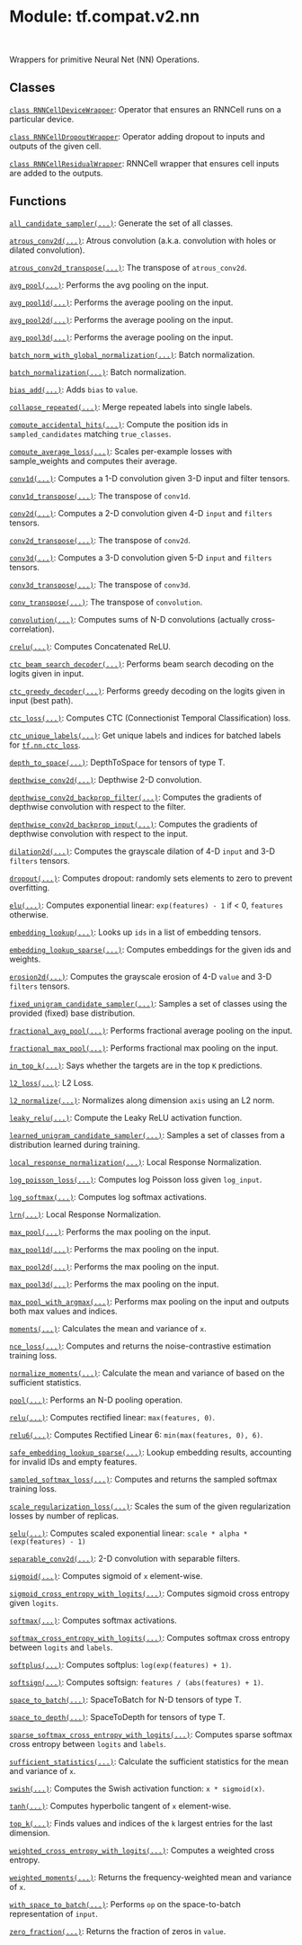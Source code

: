 <div itemscope itemtype="http://developers.google.com/ReferenceObject">
<meta itemprop="name" content="tf.compat.v2.nn" />
<meta itemprop="path" content="Stable" />
</div>

# Module: tf.compat.v2.nn


<table class="tfo-notebook-buttons tfo-api" align="left">
</table>



Wrappers for primitive Neural Net (NN) Operations.



## Classes

[`class RNNCellDeviceWrapper`](../../../tf/nn/RNNCellDeviceWrapper.md): Operator that ensures an RNNCell runs on a particular device.

[`class RNNCellDropoutWrapper`](../../../tf/nn/RNNCellDropoutWrapper.md): Operator adding dropout to inputs and outputs of the given cell.

[`class RNNCellResidualWrapper`](../../../tf/nn/RNNCellResidualWrapper.md): RNNCell wrapper that ensures cell inputs are added to the outputs.

## Functions

[`all_candidate_sampler(...)`](../../../tf/random/all_candidate_sampler.md): Generate the set of all classes.

[`atrous_conv2d(...)`](../../../tf/nn/atrous_conv2d.md): Atrous convolution (a.k.a. convolution with holes or dilated convolution).

[`atrous_conv2d_transpose(...)`](../../../tf/nn/atrous_conv2d_transpose.md): The transpose of `atrous_conv2d`.

[`avg_pool(...)`](../../../tf/nn/avg_pool.md): Performs the avg pooling on the input.

[`avg_pool1d(...)`](../../../tf/nn/avg_pool1d.md): Performs the average pooling on the input.

[`avg_pool2d(...)`](../../../tf/nn/avg_pool2d.md): Performs the average pooling on the input.

[`avg_pool3d(...)`](../../../tf/nn/avg_pool3d.md): Performs the average pooling on the input.

[`batch_norm_with_global_normalization(...)`](../../../tf/nn/batch_norm_with_global_normalization.md): Batch normalization.

[`batch_normalization(...)`](../../../tf/nn/batch_normalization.md): Batch normalization.

[`bias_add(...)`](../../../tf/nn/bias_add.md): Adds `bias` to `value`.

[`collapse_repeated(...)`](../../../tf/nn/collapse_repeated.md): Merge repeated labels into single labels.

[`compute_accidental_hits(...)`](../../../tf/nn/compute_accidental_hits.md): Compute the position ids in `sampled_candidates` matching `true_classes`.

[`compute_average_loss(...)`](../../../tf/nn/compute_average_loss.md): Scales per-example losses with sample_weights and computes their average.

[`conv1d(...)`](../../../tf/nn/conv1d.md): Computes a 1-D convolution given 3-D input and filter tensors.

[`conv1d_transpose(...)`](../../../tf/nn/conv1d_transpose.md): The transpose of `conv1d`.

[`conv2d(...)`](../../../tf/nn/conv2d.md): Computes a 2-D convolution given 4-D `input` and `filters` tensors.

[`conv2d_transpose(...)`](../../../tf/nn/conv2d_transpose.md): The transpose of `conv2d`.

[`conv3d(...)`](../../../tf/nn/conv3d.md): Computes a 3-D convolution given 5-D `input` and `filters` tensors.

[`conv3d_transpose(...)`](../../../tf/nn/conv3d_transpose.md): The transpose of `conv3d`.

[`conv_transpose(...)`](../../../tf/nn/conv_transpose.md): The transpose of `convolution`.

[`convolution(...)`](../../../tf/nn/convolution.md): Computes sums of N-D convolutions (actually cross-correlation).

[`crelu(...)`](../../../tf/nn/crelu.md): Computes Concatenated ReLU.

[`ctc_beam_search_decoder(...)`](../../../tf/nn/ctc_beam_search_decoder.md): Performs beam search decoding on the logits given in input.

[`ctc_greedy_decoder(...)`](../../../tf/nn/ctc_greedy_decoder.md): Performs greedy decoding on the logits given in input (best path).

[`ctc_loss(...)`](../../../tf/nn/ctc_loss.md): Computes CTC (Connectionist Temporal Classification) loss.

[`ctc_unique_labels(...)`](../../../tf/nn/ctc_unique_labels.md): Get unique labels and indices for batched labels for <a href="../../../tf/nn/ctc_loss.md"><code>tf.nn.ctc_loss</code></a>.

[`depth_to_space(...)`](../../../tf/nn/depth_to_space.md): DepthToSpace for tensors of type T.

[`depthwise_conv2d(...)`](../../../tf/nn/depthwise_conv2d.md): Depthwise 2-D convolution.

[`depthwise_conv2d_backprop_filter(...)`](../../../tf/nn/depthwise_conv2d_backprop_filter.md): Computes the gradients of depthwise convolution with respect to the filter.

[`depthwise_conv2d_backprop_input(...)`](../../../tf/nn/depthwise_conv2d_backprop_input.md): Computes the gradients of depthwise convolution with respect to the input.

[`dilation2d(...)`](../../../tf/nn/dilation2d.md): Computes the grayscale dilation of 4-D `input` and 3-D `filters` tensors.

[`dropout(...)`](../../../tf/nn/dropout.md): Computes dropout: randomly sets elements to zero to prevent overfitting.

[`elu(...)`](../../../tf/nn/elu.md): Computes exponential linear: `exp(features) - 1` if < 0, `features` otherwise.

[`embedding_lookup(...)`](../../../tf/nn/embedding_lookup.md): Looks up `ids` in a list of embedding tensors.

[`embedding_lookup_sparse(...)`](../../../tf/nn/embedding_lookup_sparse.md): Computes embeddings for the given ids and weights.

[`erosion2d(...)`](../../../tf/nn/erosion2d.md): Computes the grayscale erosion of 4-D `value` and 3-D `filters` tensors.

[`fixed_unigram_candidate_sampler(...)`](../../../tf/random/fixed_unigram_candidate_sampler.md): Samples a set of classes using the provided (fixed) base distribution.

[`fractional_avg_pool(...)`](../../../tf/nn/fractional_avg_pool.md): Performs fractional average pooling on the input.

[`fractional_max_pool(...)`](../../../tf/nn/fractional_max_pool.md): Performs fractional max pooling on the input.

[`in_top_k(...)`](../../../tf/math/in_top_k.md): Says whether the targets are in the top `K` predictions.

[`l2_loss(...)`](../../../tf/nn/l2_loss.md): L2 Loss.

[`l2_normalize(...)`](../../../tf/math/l2_normalize.md): Normalizes along dimension `axis` using an L2 norm.

[`leaky_relu(...)`](../../../tf/nn/leaky_relu.md): Compute the Leaky ReLU activation function.

[`learned_unigram_candidate_sampler(...)`](../../../tf/random/learned_unigram_candidate_sampler.md): Samples a set of classes from a distribution learned during training.

[`local_response_normalization(...)`](../../../tf/nn/local_response_normalization.md): Local Response Normalization.

[`log_poisson_loss(...)`](../../../tf/nn/log_poisson_loss.md): Computes log Poisson loss given `log_input`.

[`log_softmax(...)`](../../../tf/nn/log_softmax.md): Computes log softmax activations.

[`lrn(...)`](../../../tf/nn/local_response_normalization.md): Local Response Normalization.

[`max_pool(...)`](../../../tf/nn/max_pool.md): Performs the max pooling on the input.

[`max_pool1d(...)`](../../../tf/nn/max_pool1d.md): Performs the max pooling on the input.

[`max_pool2d(...)`](../../../tf/nn/max_pool2d.md): Performs the max pooling on the input.

[`max_pool3d(...)`](../../../tf/nn/max_pool3d.md): Performs the max pooling on the input.

[`max_pool_with_argmax(...)`](../../../tf/nn/max_pool_with_argmax.md): Performs max pooling on the input and outputs both max values and indices.

[`moments(...)`](../../../tf/nn/moments.md): Calculates the mean and variance of `x`.

[`nce_loss(...)`](../../../tf/nn/nce_loss.md): Computes and returns the noise-contrastive estimation training loss.

[`normalize_moments(...)`](../../../tf/nn/normalize_moments.md): Calculate the mean and variance of based on the sufficient statistics.

[`pool(...)`](../../../tf/nn/pool.md): Performs an N-D pooling operation.

[`relu(...)`](../../../tf/nn/relu.md): Computes rectified linear: `max(features, 0)`.

[`relu6(...)`](../../../tf/nn/relu6.md): Computes Rectified Linear 6: `min(max(features, 0), 6)`.

[`safe_embedding_lookup_sparse(...)`](../../../tf/nn/safe_embedding_lookup_sparse.md): Lookup embedding results, accounting for invalid IDs and empty features.

[`sampled_softmax_loss(...)`](../../../tf/nn/sampled_softmax_loss.md): Computes and returns the sampled softmax training loss.

[`scale_regularization_loss(...)`](../../../tf/nn/scale_regularization_loss.md): Scales the sum of the given regularization losses by number of replicas.

[`selu(...)`](../../../tf/nn/selu.md): Computes scaled exponential linear: `scale * alpha * (exp(features) - 1)`

[`separable_conv2d(...)`](../../../tf/nn/separable_conv2d.md): 2-D convolution with separable filters.

[`sigmoid(...)`](../../../tf/math/sigmoid.md): Computes sigmoid of `x` element-wise.

[`sigmoid_cross_entropy_with_logits(...)`](../../../tf/nn/sigmoid_cross_entropy_with_logits.md): Computes sigmoid cross entropy given `logits`.

[`softmax(...)`](../../../tf/nn/softmax.md): Computes softmax activations.

[`softmax_cross_entropy_with_logits(...)`](../../../tf/nn/softmax_cross_entropy_with_logits.md): Computes softmax cross entropy between `logits` and `labels`.

[`softplus(...)`](../../../tf/math/softplus.md): Computes softplus: `log(exp(features) + 1)`.

[`softsign(...)`](../../../tf/nn/softsign.md): Computes softsign: `features / (abs(features) + 1)`.

[`space_to_batch(...)`](../../../tf/space_to_batch.md): SpaceToBatch for N-D tensors of type T.

[`space_to_depth(...)`](../../../tf/nn/space_to_depth.md): SpaceToDepth for tensors of type T.

[`sparse_softmax_cross_entropy_with_logits(...)`](../../../tf/nn/sparse_softmax_cross_entropy_with_logits.md): Computes sparse softmax cross entropy between `logits` and `labels`.

[`sufficient_statistics(...)`](../../../tf/nn/sufficient_statistics.md): Calculate the sufficient statistics for the mean and variance of `x`.

[`swish(...)`](../../../tf/nn/swish.md): Computes the Swish activation function: `x * sigmoid(x)`.

[`tanh(...)`](../../../tf/math/tanh.md): Computes hyperbolic tangent of `x` element-wise.

[`top_k(...)`](../../../tf/math/top_k.md): Finds values and indices of the `k` largest entries for the last dimension.

[`weighted_cross_entropy_with_logits(...)`](../../../tf/nn/weighted_cross_entropy_with_logits.md): Computes a weighted cross entropy.

[`weighted_moments(...)`](../../../tf/nn/weighted_moments.md): Returns the frequency-weighted mean and variance of `x`.

[`with_space_to_batch(...)`](../../../tf/nn/with_space_to_batch.md): Performs `op` on the space-to-batch representation of `input`.

[`zero_fraction(...)`](../../../tf/math/zero_fraction.md): Returns the fraction of zeros in `value`.



